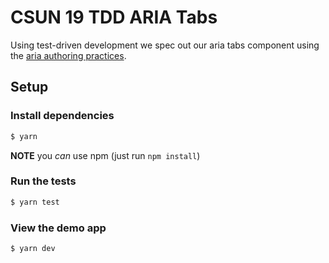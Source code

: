 # CSUN 19 TDD ARIA Tabs

Using test-driven development we spec out our aria tabs component using the [aria authoring practices](https://www.w3.org/TR/wai-aria-practices-1.1/#tabpanel).

## Setup

### Install dependencies

```sh
$ yarn
```

**NOTE** you _can_ use npm (just run `npm install`)

### Run the tests

```sh
$ yarn test
```

### View the demo app

```sh
$ yarn dev
```
